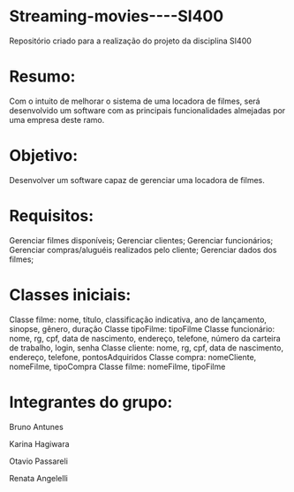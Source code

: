 # Streaming-movies----SI400

Repositório criado para a realização do projeto da disciplina SI400

# Resumo: 

Com o intuito de melhorar o sistema de uma locadora de filmes, será desenvolvido um software com as principais funcionalidades almejadas por uma empresa deste ramo.

# Objetivo:

Desenvolver um software capaz de gerenciar uma locadora de filmes.

# Requisitos: 

Gerenciar filmes disponíveis;
Gerenciar clientes;
Gerenciar funcionários;
Gerenciar compras/aluguéis realizados pelo cliente;
Gerenciar dados dos filmes;

# Classes iniciais:

Classe filme: nome, título, classificação indicativa, ano de lançamento, sinopse, gênero, duração
Classe tipoFilme: tipoFilme
Classe funcionário: nome, rg, cpf, data de nascimento, endereço, telefone, número da carteira de trabalho, login, senha
Classe cliente: nome, rg, cpf, data de nascimento, endereço, telefone, pontosAdquiridos
Classe compra: nomeCliente, nomeFilme, tipoCompra
Classe filme: nomeFilme, tipoFilme

# Integrantes do grupo:

Bruno Antunes

Karina Hagiwara

Otavio Passareli

Renata Angelelli
